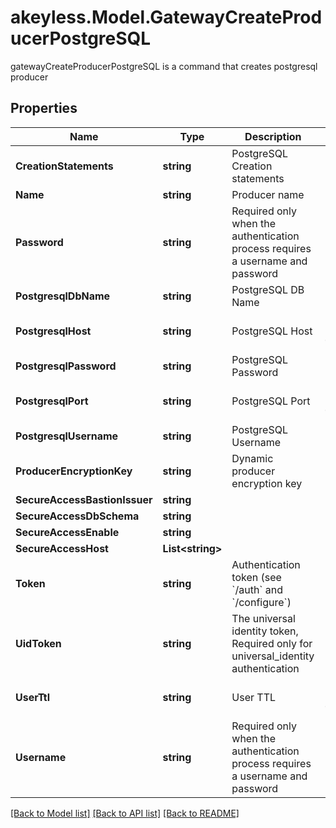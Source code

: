 # akeyless.Model.GatewayCreateProducerPostgreSQL
gatewayCreateProducerPostgreSQL is a command that creates postgresql producer
## Properties

Name | Type | Description | Notes
------------ | ------------- | ------------- | -------------
**CreationStatements** | **string** | PostgreSQL Creation statements | [optional] 
**Name** | **string** | Producer name | 
**Password** | **string** | Required only when the authentication process requires a username and password | [optional] 
**PostgresqlDbName** | **string** | PostgreSQL DB Name | 
**PostgresqlHost** | **string** | PostgreSQL Host | [optional] [default to "127.0.0.1"]
**PostgresqlPassword** | **string** | PostgreSQL Password | 
**PostgresqlPort** | **string** | PostgreSQL Port | [optional] [default to "5432"]
**PostgresqlUsername** | **string** | PostgreSQL Username | 
**ProducerEncryptionKey** | **string** | Dynamic producer encryption key | [optional] 
**SecureAccessBastionIssuer** | **string** |  | [optional] 
**SecureAccessDbSchema** | **string** |  | [optional] 
**SecureAccessEnable** | **string** |  | [optional] 
**SecureAccessHost** | **List&lt;string&gt;** |  | [optional] 
**Token** | **string** | Authentication token (see &#x60;/auth&#x60; and &#x60;/configure&#x60;) | [optional] 
**UidToken** | **string** | The universal identity token, Required only for universal_identity authentication | [optional] 
**UserTtl** | **string** | User TTL | [optional] [default to "60m"]
**Username** | **string** | Required only when the authentication process requires a username and password | [optional] 

[[Back to Model list]](../README.md#documentation-for-models) [[Back to API list]](../README.md#documentation-for-api-endpoints) [[Back to README]](../README.md)

